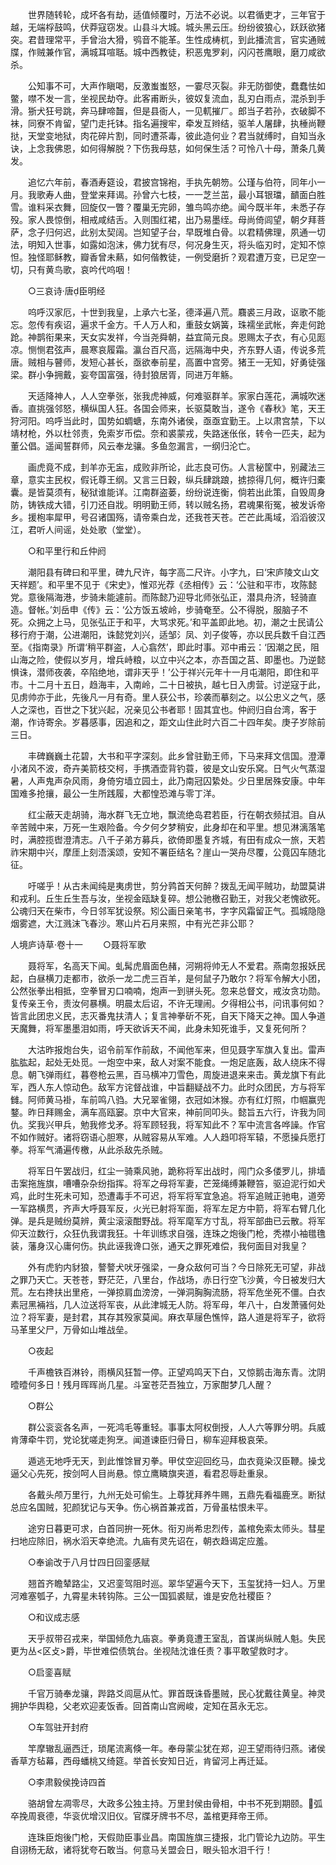 <!-- { "loadSidebar": true } -->
　　世界随转轮，成坏各有劫，适值倾覆时，万法不必说。以君循吏才，三年官于越，无端桴鼓鸣，伏莽寇窃发。山县斗大城。城头黑云压。纷纷彼狼心，跃跃欲猪突。君昔理常平，手曾治大猾，鸮音不能革。生性成梼杌，到此播流言，官实通贼牒，作贼兼作官，满城耳喧聒。城中西教徒，积恶鬼罗刹，闪闪苍鹰眼，磨刀咸欲杀。

　　公知事不可，大声作瞋喝，反激蚩蚩怒，一霎尽灭裂。非无防御使，蠢蠢怯如鳖，噤不发一言，坐视民劫夺。此客甫断头，彼奴复流血，乱刃白雨点，混杀到手滑。狾犬狂号跳，奔马肆啼齧，但是县衙人，一见軏摧ㄏ。郎当子若孙，衣破脚不袜，同寮不肯留，望门走托钵。指名遍搜牢，牵发互辫结，驱羊人屠肆，执棰尚鞭挞，天堂变地狱，肉花碎片割，同时遭茶毒，彼此造何业？君当就缚时，自知当永诀，上念我佛恩，如何得解脱？下伤我母慈，如何保生活？可怜八十母，萧条几黄发。

　　追忆六年前，春酒寿筵设，君披宫锦袍，手执先朝笏。公瑾与伯符，同年小一月。我歌寿人曲，登堂来拜谒。孙曾六七枝，一一芝兰茁，最小耳银璫，靧面白胜雪。谁料采衣舞，回旋仅一瞥？覆巢无完卵，雏鸟鸣亦绝。闻今既半年，未悉子存殁。家人畏惊倒，相戒咸结舌。入则围红裙，出乃易墨绖。母尚倚闾望，朝夕拜菩萨，念子归何迟，此别太契阔。岂知望子台，早既堆白骨。以君精佛理，夙通一切法，明知入世事，如露如泡沫，佛力犹有尽，何况身生灭，将头临刃时，定知不惊怛。独怪耶稣教，瓣香曾未爇，如何偕教徒，一例受磨折？观君遭万变，已足空一切，只有黄鸟歌，哀吟代呜咽！

　　○三哀诗·唐臣明经

　　呜呼汉家厄，十世到我皇，上承六七圣，德泽遍八荒。麛裘三月政，讴歌不能忘。忽传有疾诏，遍求千金方。千人万人和，重鼓女娲簧，珠襦坐武帐，奔走何跄跄。神鹊衔果来，天女实发祥，今当尧舜朝，益宜简元良。恩赐太子衣，有心见厖凉。恻恻君弦声，晨寒哀履霜。瀛台百尺高，远隔海中央，齐东野人语，传说多荒唐。贼相与瞽师，发短心甚长，亟欲奉前星，高置中宫旁。猪王一无知，好勇徒强梁。群小争拥戴，妄夸国富强，待封狼居胥，同进万年觞。

　　天适降神人，人人空拳张，张我虎神威，何难驱群羊。家家白莲花，满城吹迷香。直挑强邻怒，横纵国人狂。各国会师来，长驱莫敢当，遂令《春秋》笔，天王狩河阳。呜呼当此时，国势如蜩螗，东南外诸侯，亟亟宜勤王。上以肃宫禁，下以靖材枪，外以杜邻责，免索岁币偿。奈和裘蒙戎，失路迷伥伥，转令一匹夫，起为董公倡。遥闻誓群师，风云奉龙骧。多鱼忽漏言，一纲归沦亡。

　　画虎竟不成，刲羊亦无衁，成败非所论，此志良可伤。人言秘筐中，别藏法三章，意实主民权，假讬尊王纲。又言三日穀，纵兵肆跳踉，掳掠得几何，概许归橐囊。是皆莫须有，秘狱谁能详。江南群盗蒌，纷纷说连衡，倘若出此策，自毁周身防，铸铁成大错，引刀还自戕。明明勤王师，转以贼名扬，君魂果衔冤，被发诉帝乡。援枹率犀甲，号召诸国殇，请帝乘白龙，还我苍天苍。芒芒此禹域，滔滔彼汉江，君听人间谣，处处歌（堂堂）。

　　○和平里行和丘仲阏

　　潮阳县有碑曰和平里，碑九尺许，每字高二尺许。小字九，曰‘宋庐陵文山文天祥题’。和平里不见于《宋史》，惟邓光荐《丞相传》云：‘公驻和平市，攻陈懿党。意後隔海港，步骑未能遽前。而陈懿乃迎导北师张弘正，潜具舟济，轻骑直造。督帐。’刘岳申《传》云：‘公方饭五坡岭，步骑奄至。公不得脱，服脑子不死。众拥之上马，见张弘正于和平，大骂求死。’和平盖即此地。初，潮之士民请公移行府于潮，公进潮阳，诛懿党刘兴，适邹氵凤、刘子俊等，亦以民兵数千自江西至。《指南录》所谓‘稍平群盗，人心翕然’，即此时事。邓中甫云：‘因潮之民，阻山海之险，使假以岁月，增兵峙粮，以立中兴之本，亦吾国之莒、即墨也。乃逆懿惧诛，潜师夜袭，卒陷绝地，谓非天乎！’公于祥兴元年十一月屯潮阳，即住和平市。十二月十五日，趋海丰，入南岭，二十日被执，越七日入虏营。讨逆寇于此，见虏帅亦于此，先後凡一月有奇。里人获公书，珍袭而摹刻之。以公忠义之气，感人之深也，百世之下犹兴起，况亲见公书者耶！固其宜也。仲阏归自台湾，客于潮，作诗寄余。岁暮感事，因追和之，距文山住此时六百二十四年矣。庚子岁除前三日。

　　丰碑巍巍土花碧，大书和平字深刻。此乡曾驻勤王师，下马来拜文信国。澄潭小渚风不波，奇卉美箭枝交柯，手携酒壶背钓蓑，彼是文山安乐窝。日气火气蒸湿暑，人声鬼声杂风雨，身倚穷墙立园土，此乃南冠囚絷处。少日里居殊安康。中年国难多抢攘，最公一生所践履，大都惶恐滩与零丁洋。

　　红尘蔽天走胡骑，海水群飞无立地，飘流绝岛君若臣，行在朝衣频拭泪。自从辛苦贼中来，万死一生艰险备。今夕何夕梦稍安，此身却在和平里。想见淋漓落笔时，满腔揽辔澄清志。八千子弟方募兵，欲倚即墨复齐城，有田有成众一旅，天若祚宋期中兴，摩厓上刻浯溪颂，安知不署臣结名？崖山一哭舟尽覆，公竟囚车随北征。

　　吁嗟乎！从古未闻纯是夷虏世，剪分鹑首天何醉？拨乱无闻平贼功，劫盟莫讲和戎利。丘生丘生吾与汝，坐视金瓯缺复碎。想公驰檄召勤王，对我父老愧欲死。公魂归天在柴市，今日邻军犹设祭。矧公画日亲笔书，字字风霜留正气。孤城隐隐烟雾遮，大江溅沫飞春沙。寒山片石月来照，中有光芒非公耶？


人境庐诗草·卷十一 
　　○聂将军歌

　　聂将军，名高天下闻。虬髯虎眉面色赭，河朔将帅无人不爱君。燕南忽报妖民起，白昼横刀走都市，欲杀一龙二虎三百羊，是何鼠子乃敢尔？将军令解大小团，公然张拳出相抵，空拳冒刃口喃喃，炮声一到骈头死。忽来总督文，戒汝贪功勋。复传亲王令，责汝何暴横。明晨太后诏，不许无理闹。夕得相公书，问讯事何如？皆言此团忠义民，志灭番鬼扶清人；复言神拳斫不死，自天下降天之神。国人争道天魔舞，将军墨墨泪如雨，呼天欲诉天不闻，此身未知死谁手，又复死何所？

　　大沽昨报炮台失，诏令前军作前敌，不闻他军来，但见聂字军旗入复出。雷声肱肱起，起处无处觅。一炮空中来，敌人对案不能食。一炮足底轰，敌人绕床不得息。朝飞弹雨红，暮卷枪云黑，百马横冲刀雪色，周旋进退来来击。黄龙旗下有此军，西人东人惊动色。敌军方诧督战谁，中旨翻疑战不力。此时众团民，方与将军雠。阿师黄马褂，车前鸣八驺。大兄翠雀翎，衣冠如沐猴。亦有红灯照，巾帼赢兜鍪。昨日拜赐金，满车高瓯窭。京中大官来，神前同叩头。懿旨五六行，许我为同仇。奖我兴甲兵，勉我修戈矛。将军顾轻我，将军知此不？军中流言各哗譟。作官不如作贼好。诸将窃语心胆寒，从贼容易从军难。人人趋叩将军辕，不愿操兵愿打拳。将军气涌遍传檄，从此杀敌先杀贼。

　　将军日午罢战归，红尘一骑乘风驰，跪称将军出战时，闯门众多偻罗儿，排墙击案拖旌旗，嘈嘈杂杂纷指挥。将军之母将军妻，芒笼绳缚兼鞭笞，驱迫泥行如犬鸡，此时生死未可知，恐遭毒手不可迟，将军将军宜急追。将军追贼正驰电，道旁一军路横贯，齐声大呼聂军反，火光已射将军面，将军左足方中箭，将军右臂几化弹。是兵是贼纷莫辨，黄尘滚滚酣野战。将军麾军方寸乱，将军部曲已云散。将军仰天泣数行，众狂仇我谓我狂。十年训练求自强，连珠之炮後门枪，秃襟小袖氆氇装，藩身汉心庸何伤。执此诬我谗口张，通天之罪死难偿，我何面目对我皇？

　　外有虎豹内豺狼，謷謷犬吠牙强梁，一身众敌何可当？今日除死无可望，非战之罪乃天亡。天苍苍，野茫茫，八里台，作战场，赤日行空飞沙黄，今日被发归大荒。左右搀扶出里疮，一弹掠肩血滂滂，一弹洞胸胸流肠，将军危坐死不僵。白衣素冠黑裲裆，几人泣送将军丧，从此津城无人防。将军母，年八十，白发萧骚何处泣？将军妻，是封君，其存其殁家莫闻。麻衣草屦色憔悴，路人道是将军子，欲将马革里父尸，万骨如山堆战垒。

　　○夜起

　　千声檐铁百淋铃，雨横风狂暂一停。正望鸡鸣天下白，又惊鹅击海东青。沈阴曀曀何多日！残月晖晖尚几星。斗室苍茫吾独立，万家酣梦几人醒？

　　○群公

　　群公衮衮各名声，一死鸿毛等重轻。事事太阿权倒授，人人六等罪分明。兵威肯薄牵牛罚，党论犹嗟走狗烹。闻道谏臣归骨日，柳车迎拜极哀荣。

　　遁逃无地呼无天，到此惟馀冒刃拳。甲仗空迎回纥马，血衣竟染汉臣鞭。操戈逼父心先死，按剑呵人目尚悬。惊立鹰瞵旗夹道，看君忍辱赴重泉。

　　各戴头颅万里行，九州无处可偷生。上尊犹拜养牛赐，五鼎先看福鹿烹。断狱总应名国贼，犯颜犹记与天争。伤心祸首兼戎首，万骨虽枯恨未平。

　　途穷日暮更可求，白首同拚一死休。衔刃尚希忠烈传，盖棺免索太师头。彗星扫地应除旧，祸水滔天幸绝流。九庙有灵先诏在，朝衣趋谒定应羞。

　　○奉谕改于八月廿四日回銮感赋

　　翘首齐瞻辇路尘，又迟銮驾阻时巡。翠华望遍今天下，玉玺犹持一妇人。万里河难塞瓠子，九霄星未转钩陈。三公一国狐裘赋，谁是安危社稷臣？

　　○和议成志感

　　天乎叔带召戎来，举国倾危九庙哀。拳勇竟遭王室乱，首谋尚纵贼人魁。失民更为丛<区攴>爵，毕世难偿债筑台。坐视陆沈谁任责？事平敢望救时才。

　　○启銮喜赋

　　千官万骑奉龙骧，跸路爻闾扈从忙。罪首既诛昏墨贼，民心犹戴往黄皇。神灵拥护华舆稳，父老欢迎麦饭香。回首南山宫阙峻，定知在莒永无忘。

　　○车驾驻开封府

　　竿摩辙乱逼西迁，琐尾流离倏一年。奉母蒙尘犹在郑，迎王望雨待归燕。诸侯香草方毡幕，西母蟠桃又绮筵。举首长安知日近，肯留河上再迁延。

　　○李肃毅侯挽诗四首

　　骆胡曾左凋零尽，大政多公独主持。万里封侯由骨相，中书不死到期颐。弧卒挽周衰德，华衮优增汉旧仪。官牒牙牌书不尽，盖棺更拜帝王师。

　　连珠臣炮後门枪，天假勋臣事业昌。南国旌旗三捷报，北门管论九边防。平生自诩杨无敌，诸将犹夸石敢当。何意马关盟会日，眼头铅水泪千行！

